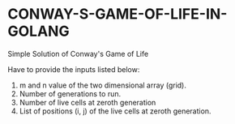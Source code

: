 # CONWAY-S-GAME-OF-LIFE-IN-GOLANG
Simple Solution of Conway's Game of Life

Have to provide the inputs listed below:
1. m and n value of the two dimensional array (grid).
2. Number of generations to run.
3. Number of live cells at zeroth generation 
4. List of positions (i, j) of the live cells at zeroth generation.

